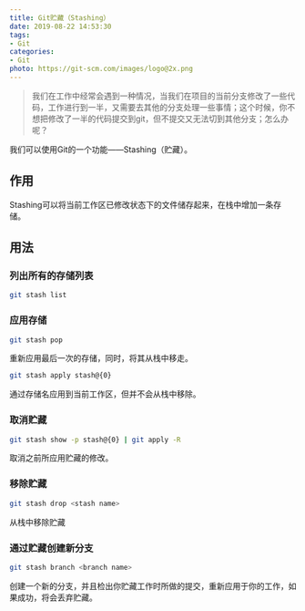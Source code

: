 ```yaml
---
title: Git贮藏（Stashing）
date: 2019-08-22 14:53:30
tags:
- Git
categories:
- Git
photo: https://git-scm.com/images/logo@2x.png
---
```


> 我们在工作中经常会遇到一种情况，当我们在项目的当前分支修改了一些代码，工作进行到一半，又需要去其他的分支处理一些事情；这个时候，你不想把修改了一半的代码提交到git，但不提交又无法切到其他分支；怎么办呢？

<!--more-->

我们可以使用Git的一个功能——Stashing（贮藏）。

## 作用

Stashing可以将当前工作区已修改状态下的文件储存起来，在栈中增加一条存储。

## 用法

### 列出所有的存储列表

```bash
git stash list
```

### 应用存储

```bash
git stash pop
```

重新应用最后一次的存储，同时，将其从栈中移走。

```bash
git stash apply stash@{0}
```

通过存储名应用到当前工作区，但并不会从栈中移除。

### 取消贮藏

```bash
git stash show -p stash@{0} | git apply -R
```

取消之前所应用贮藏的修改。

### 移除贮藏

```bash
git stash drop <stash name>
```

从栈中移除贮藏

### 通过贮藏创建新分支

```bash
git stash branch <branch name>
```

创建一个新的分支，并且检出你贮藏工作时所做的提交，重新应用于你的工作，如果成功，将会丢弃贮藏。